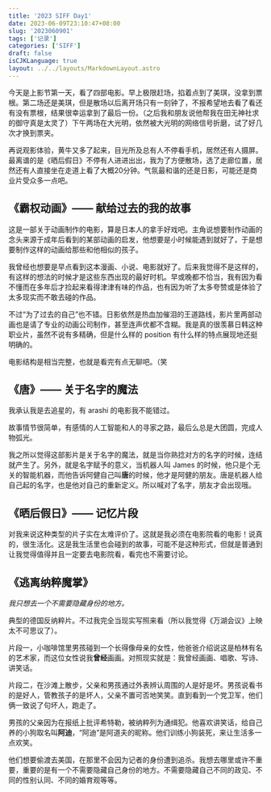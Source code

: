 ```yaml
---
title: '2023 SIFF Day1'
date: 2023-06-09T23:10:47+08:00
slug: '2023060901'
tags: ['记录']
categories: ['SIFF']
draft: false
isCJKLanguage: true
layout: ../../layouts/MarkdownLayout.astro
---
```

今天是上影节第一天，看了四部电影。早上极限赶场，掐着点到了美琪，没拿到票根。第二场还是美琪，但是散场以后离开场只有一刻钟了，不报希望地去看了看还有没有票根，结果很幸运拿到了最后一份。（之后我和朋友说他帮我在田无神社求的御守真是太灵了）下午两场在大光明，依然被大光明的网络信号折磨，试了好几次才换到票夹。

再说观影体验，黄牛又多了起来，目光所及总有人不停看手机，居然还有人摄屏。最离谱的是《晒后假日》不停有人进进出出，我为了方便散场，选了走廊位置，居然还有人直接坐在走道上看了大概20分钟。气氛最和谐的还是日影，可能还是商业片受众多一点吧。

## 《霸权动画》—— 献给过去的我的故事

这是一部关于动画制作的电影，算是日本人的拿手好戏吧。主角说想要制作动画的念头来源于成年后看到的某部动画的启发，他想要是小时候能遇到就好了，于是想要制作这样的动画给那些和他相似的孩子。

我曾经也想要是早点看到这本漫画、小说、电影就好了。后来我觉得不是这样的，有这样的想法的时候才是这些东西出现的最好时机。早或晚都不恰当，我有因为看不懂而在多年后才捡起来看得津津有味的作品，也有因为听了太多夸赞或是体验了太多现实而不敢去碰的作品。

不过“为了过去的自己”也不错。日影依然是热血加催泪的王道路线，影片里两部动画也是请了专业的动画公司制作，甚至连声优都不含糊。我是真的很羡慕日韩这种职业片，虽然不说有多精确，但是什么样的 position 有什么样的特点展现地还挺明确的。

电影结构是相当完整，也就是看完有点无聊吧。（笑

## 《唐》—— 关于名字的魔法

我承认我是去追星的，有 arashi 的电影我不能错过。

故事情节很简单，有感情的人工智能和人的寻家之路，最后么总是大团圆，完成人物弧光。

我之所以觉得这部影片是关于名字的魔法，就是当你熟捻对方的名字的时候，连结就产生了。另外，就是名字赋予的意义，当机器人叫 James 的时候，他只是个无关的智能机器，而他告诉阿健自己叫**唐**的时候，他才是阿健的朋友。唐是机器人给自己起的名字，也是他对自己的重新定义。所以喊对了名字，朋友才会出现哦。

## 《晒后假日》—— 记忆片段

对我来说这种类型的片子实在太难评价了。这就是我必须在电影院看的电影！说真的，很生活化。这是我生活里也会碰到的故事，可能不是这种形式，但就是普通到让我觉得值得并且一定要去电影院看，看完也不需要讨论。

## 《逃离纳粹魔掌》

*我只想去一个不需要隐藏身份的地方。*

典型的德国反纳粹片。不过我完全当现实写照来看（所以我觉得《万湖会议》上映太不可思议了）。

片段一，小咖啡馆里男孩碰到一个长得像母亲的女性，他爸爸介绍说这是柏林有名的艺术家，而这位女性说我**曾经**画画。对照现实就是：我曾经画画、唱歌、写诗、讲笑话。

片段二，在沙滩上散步，父亲和男孩通过外表辨认周围的人是好是坏。男孩说看书的是好人，管教孩子的是坏人，父亲不置可否地笑笑。直到看到一个党卫军，他们俩一致说了句坏人，跑走了。

男孩的父亲因为在报纸上批评希特勒，被纳粹列为通缉犯。他喜欢讲笑话，给自己养的小狗取名叫**阿迪**，“阿迪”是阿道夫的昵称。他们训练小狗装死，来让生活多一点欢笑。

他们想要偷渡去美国，在那里不会因为记者的身份遭到追杀。我想去哪里或许不重要，重要的是有一个不需要隐藏自己身份的地方。不需要隐藏自己不同的政见、不同的性别认同、不同的婚育观等等。
